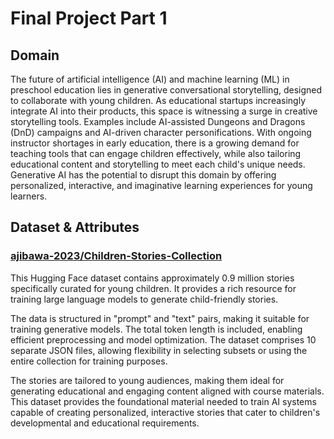 # Final Project Part 1

## Domain

The future of artificial intelligence (AI) and machine learning (ML) in preschool education lies in generative conversational storytelling, designed to collaborate with young children. As educational startups increasingly integrate AI into their products, this space is witnessing a surge in creative storytelling tools. Examples include AI-assisted Dungeons and Dragons (DnD) campaigns and AI-driven character personifications. With ongoing instructor shortages in early education, there is a growing demand for teaching tools that can engage children effectively, while also tailoring educational content and storytelling to meet each child's unique needs. Generative AI has the potential to disrupt this domain by offering personalized, interactive, and imaginative learning experiences for young learners.

## Dataset & Attributes

### [ajibawa-2023/Children-Stories-Collection](https://huggingface.co/datasets/ajibawa-2023/Children-Stories-Collection/viewer/default/train?views%5B%5D=train)

This Hugging Face dataset contains approximately 0.9 million stories specifically curated for young children. It provides a rich resource for training large language models to generate child-friendly stories.

The data is structured in "prompt" and "text" pairs, making it suitable for training generative models.
The total token length is included, enabling efficient preprocessing and model optimization.
The dataset comprises 10 separate JSON files, allowing flexibility in selecting subsets or using the entire collection for training purposes.

The stories are tailored to young audiences, making them ideal for generating educational and engaging content aligned with course materials. This dataset provides the foundational material needed to train AI systems capable of creating personalized, interactive stories that cater to children's developmental and educational requirements.
